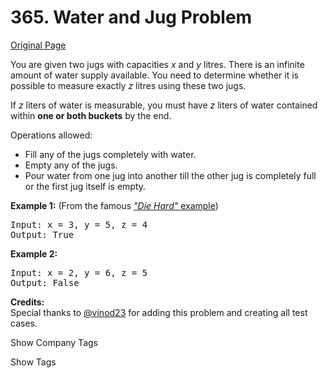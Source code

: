 # 365. Water and Jug Problem

[Original Page](https://leetcode.com/problems/water-and-jug-problem/)

You are given two jugs with capacities _x_ and _y_ litres. There is an infinite amount of water supply available. You need to determine whether it is possible to measure exactly _z_ litres using these two jugs.

If _z_ liters of water is measurable, you must have _z_ liters of water contained within **one or both buckets** by the end.

Operations allowed:

*   Fill any of the jugs completely with water.
*   Empty any of the jugs.
*   Pour water from one jug into another till the other jug is completely full or the first jug itself is empty.

**Example 1:** (From the famous [_"Die Hard"_ example](https://www.youtube.com/watch?v=BVtQNK_ZUJg))

<pre>Input: x = 3, y = 5, z = 4
Output: True
</pre>

**Example 2:**

<pre>Input: x = 2, y = 6, z = 5
Output: False
</pre>

**Credits:**  
Special thanks to [@vinod23](https://discuss.leetcode.com/user/vinod23) for adding this problem and creating all test cases.

<div>

<div id="company_tags" class="btn btn-xs btn-warning">Show Company Tags</div>

<span class="hidebutton" style="display: none;">[Microsoft](/company/microsoft/)</span></div>

<div>

<div id="tags" class="btn btn-xs btn-warning">Show Tags</div>

<span class="hidebutton" style="display: none;">[Math](/tag/math/)</span></div>